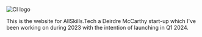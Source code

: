 ![CI logo](https://codeinstitute.s3.amazonaws.com/fullstack/ci_logo_small.)

This is the website for AllSkills.Tech a Deirdre McCarthy start-up which I've been working on during 2023 with the intention of launching in Q1 2024.
